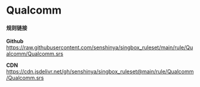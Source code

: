 # Qualcomm

#### 规则链接

**Github**
https://raw.githubusercontent.com/senshinya/singbox_ruleset/main/rule/Qualcomm/Qualcomm.srs

**CDN**
https://cdn.jsdelivr.net/gh/senshinya/singbox_ruleset@main/rule/Qualcomm/Qualcomm.srs